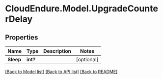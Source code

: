 # CloudEndure.Model.UpgradeCounterDelay
## Properties

Name | Type | Description | Notes
------------ | ------------- | ------------- | -------------
**Sleep** | **int?** |  | [optional] 

[[Back to Model list]](../README.md#documentation-for-models) [[Back to API list]](../README.md#documentation-for-api-endpoints) [[Back to README]](../README.md)

